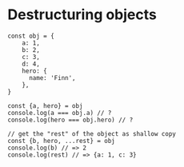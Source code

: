 # Destructuring objects

```tsx {all|1-8|10|11|12|14-15|16-17}
const obj = {
    a: 1,
    b: 2,
    c: 3,
    d: 4,
    hero: {
      name: 'Finn',
    },
}

const {a, hero} = obj
console.log(a === obj.a) // ?
console.log(hero === obj.hero) // ?

// get the "rest" of the object as shallow copy
const {b, hero, ...rest} = obj
console.log(b) // => 2
console.log(rest) // => {a: 1, c: 3}
```

<!--
* Both console logs are 'true'
-->
